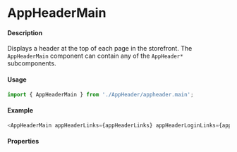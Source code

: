 # AppHeaderMain

#### Description

Displays a header at the top of each page in the storefront. The `AppHeaderMain` component can contain any of the `AppHeader*` subcomponents.

#### Usage

```js
import { AppHeaderMain } from './AppHeader/appheader.main';
```

#### Example

```js
<AppHeaderMain appHeaderLinks={appHeaderLinks} appHeaderLoginLinks={appHeaderLoginLinks} appHeaderNavigationLinks={appHeaderNavigationLinks} appHeaderTopLinks={appHeaderTopLinks} appModalLoginLinks={appModalLoginLinks} />
```

#### Properties

<!-- PROPS -->
